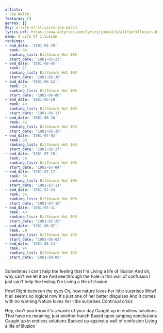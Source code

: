 ```yaml
---
artists:
- Joe Walsh
features: []
genres: []
key: a-life-of-illusion-joe-walsh
lyrics_url: https://www.azlyrics.com/lyrics/joewalsh/alifeofillusion.html
name: A Life Of Illusion
rankings:
- end_date: '1981-05-29'
  rank: 84
  ranking_list: Billboard Hot 100
  start_date: '1981-05-23'
- end_date: '1981-06-05'
  rank: 71
  ranking_list: Billboard Hot 100
  start_date: '1981-05-30'
- end_date: '1981-06-12'
  rank: 56
  ranking_list: Billboard Hot 100
  start_date: '1981-06-06'
- end_date: '1981-06-19'
  rank: 49
  ranking_list: Billboard Hot 100
  start_date: '1981-06-13'
- end_date: '1981-06-26'
  rank: 42
  ranking_list: Billboard Hot 100
  start_date: '1981-06-20'
- end_date: '1981-07-03'
  rank: 38
  ranking_list: Billboard Hot 100
  start_date: '1981-06-27'
- end_date: '1981-07-10'
  rank: 36
  ranking_list: Billboard Hot 100
  start_date: '1981-07-04'
- end_date: '1981-07-17'
  rank: 34
  ranking_list: Billboard Hot 100
  start_date: '1981-07-11'
- end_date: '1981-07-24'
  rank: 34
  ranking_list: Billboard Hot 100
  start_date: '1981-07-18'
- end_date: '1981-07-31'
  rank: 43
  ranking_list: Billboard Hot 100
  start_date: '1981-07-25'
- end_date: '1981-08-07'
  rank: 59
  ranking_list: Billboard Hot 100
  start_date: '1981-08-01'
- end_date: '1981-08-14'
  rank: 94
  ranking_list: Billboard Hot 100
  start_date: '1981-08-08'
---
```


Sometimes I can't help the feeling that I'm
Living a life of illusion
And oh, why can't we let it be
And see through the hole in this wall of confusion
I just can't help the feeling I'm
Living a life of illusion

Pow! Right between the eyes
Oh, how nature loves her little surprises
Wow! It all seems so logical now
It's just one of her better disguises
And it comes with no warning
Nature loves her little surprises
Continual crisis

Hey, don't you know it's a waste of your day
Caught up in endless solutions
That have no meaning, just another hunch
Based upon jumping conclusions
Caught up in endless solutions
Backed up against a wall of confusion
Living a life of illusion



